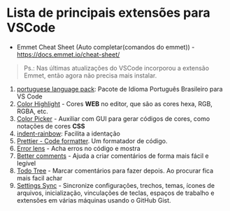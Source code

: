# Lista de principais extensões para VSCode

- Emmet Cheat Sheet (Auto completar(comandos do emmet)) - https://docs.emmet.io/cheat-sheet/  
> Ps.: Nas últimas atualizações do VSCode incorporou a extensão Emmet, então agora não precisa mais instalar.  

1. [portuguese language pack](https://marketplace.visualstudio.com/items?itemName=MS-CEINTL.vscode-language-pack-pt-BR): Pacote de Idioma Português Brasileiro para VS Code  
2. [Color Highlight](https://marketplace.visualstudio.com/items?itemName=naumovs.color-highlight) - Cores **WEB** no editor, que são as cores hexa, RGB, RGBA, etc.
3. [Color Picker](https://marketplace.visualstudio.com/items?itemName=anseki.vscode-color) - Auxiliar com GUI para gerar códigos de cores, como notações de cores **CSS**  
4. [indent-rainbow](https://marketplace.visualstudio.com/items?itemName=oderwat.indent-rainbow): Facilita a identação  
5. [Prettier - Code formatter](https://marketplace.visualstudio.com/items?itemName=esbenp.prettier-vscode). Um formatador de código.  
6. [Error lens](https://marketplace.visualstudio.com/items?itemName=usernamehw.errorlens) - Acha erros no código e mostra  
7. [Better comments](https://marketplace.visualstudio.com/items?itemName=aaron-bond.better-comments) - Ajuda a criar comentários de forma mais fácil e legível  
8. [Todo Tree](https://marketplace.visualstudio.com/items?itemName=Gruntfuggly.todo-tree) - Marcar comentários para fazer depois. Ao procurar fica mais facil achar  
9. [Settings Sync](https://marketplace.visualstudio.com/items?itemName=Shan.code-settings-sync) - Sincronize configurações, trechos, temas, ícones de arquivos, inicialização, vinculações de teclas, espaços de trabalho e extensões em várias máquinas usando o GitHub Gist.  
